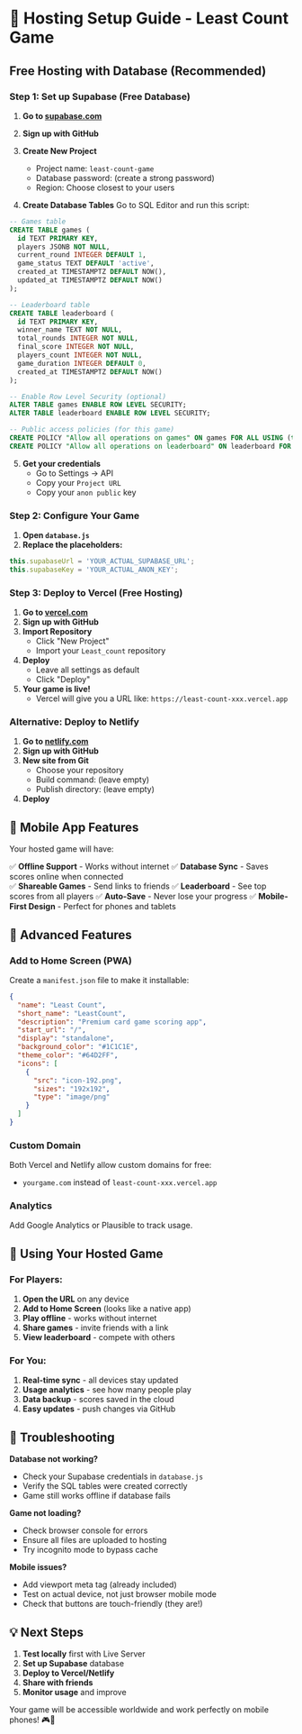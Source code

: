 # 🚀 Hosting Setup Guide - Least Count Game

## Free Hosting with Database (Recommended)

### Step 1: Set up Supabase (Free Database)

1. **Go to [supabase.com](https://supabase.com)**
2. **Sign up with GitHub**
3. **Create New Project**

   - Project name: `least-count-game`
   - Database password: (create a strong password)
   - Region: Choose closest to your users

4. **Create Database Tables**
   Go to SQL Editor and run this script:

```sql
-- Games table
CREATE TABLE games (
  id TEXT PRIMARY KEY,
  players JSONB NOT NULL,
  current_round INTEGER DEFAULT 1,
  game_status TEXT DEFAULT 'active',
  created_at TIMESTAMPTZ DEFAULT NOW(),
  updated_at TIMESTAMPTZ DEFAULT NOW()
);

-- Leaderboard table
CREATE TABLE leaderboard (
  id TEXT PRIMARY KEY,
  winner_name TEXT NOT NULL,
  total_rounds INTEGER NOT NULL,
  final_score INTEGER NOT NULL,
  players_count INTEGER NOT NULL,
  game_duration INTEGER DEFAULT 0,
  created_at TIMESTAMPTZ DEFAULT NOW()
);

-- Enable Row Level Security (optional)
ALTER TABLE games ENABLE ROW LEVEL SECURITY;
ALTER TABLE leaderboard ENABLE ROW LEVEL SECURITY;

-- Public access policies (for this game)
CREATE POLICY "Allow all operations on games" ON games FOR ALL USING (true);
CREATE POLICY "Allow all operations on leaderboard" ON leaderboard FOR ALL USING (true);
```

5. **Get your credentials**
   - Go to Settings → API
   - Copy your `Project URL`
   - Copy your `anon public` key

### Step 2: Configure Your Game

1. **Open `database.js`**
2. **Replace the placeholders:**

```javascript
this.supabaseUrl = 'YOUR_ACTUAL_SUPABASE_URL';
this.supabaseKey = 'YOUR_ACTUAL_ANON_KEY';
```

### Step 3: Deploy to Vercel (Free Hosting)

1. **Go to [vercel.com](https://vercel.com)**
2. **Sign up with GitHub**
3. **Import Repository**
   - Click "New Project"
   - Import your `Least_count` repository
4. **Deploy**
   - Leave all settings as default
   - Click "Deploy"
5. **Your game is live!**
   - Vercel will give you a URL like: `https://least-count-xxx.vercel.app`

### Alternative: Deploy to Netlify

1. **Go to [netlify.com](https://netlify.com)**
2. **Sign up with GitHub**
3. **New site from Git**
   - Choose your repository
   - Build command: (leave empty)
   - Publish directory: (leave empty)
4. **Deploy**

## 📱 Mobile App Features

Your hosted game will have:

✅ **Offline Support** - Works without internet
✅ **Database Sync** - Saves scores online when connected  
✅ **Shareable Games** - Send links to friends
✅ **Leaderboard** - See top scores from all players
✅ **Auto-Save** - Never lose your progress
✅ **Mobile-First Design** - Perfect for phones and tablets

## 🔧 Advanced Features

### Add to Home Screen (PWA)

Create a `manifest.json` file to make it installable:

```json
{
  "name": "Least Count",
  "short_name": "LeastCount",
  "description": "Premium card game scoring app",
  "start_url": "/",
  "display": "standalone",
  "background_color": "#1C1C1E",
  "theme_color": "#64D2FF",
  "icons": [
    {
      "src": "icon-192.png",
      "sizes": "192x192",
      "type": "image/png"
    }
  ]
}
```

### Custom Domain

Both Vercel and Netlify allow custom domains for free:

- `yourgame.com` instead of `least-count-xxx.vercel.app`

### Analytics

Add Google Analytics or Plausible to track usage.

## 🎯 Using Your Hosted Game

### For Players:

1. **Open the URL** on any device
2. **Add to Home Screen** (looks like a native app)
3. **Play offline** - works without internet
4. **Share games** - invite friends with a link
5. **View leaderboard** - compete with others

### For You:

1. **Real-time sync** - all devices stay updated
2. **Usage analytics** - see how many people play
3. **Data backup** - scores saved in the cloud
4. **Easy updates** - push changes via GitHub

## 🚨 Troubleshooting

**Database not working?**

- Check your Supabase credentials in `database.js`
- Verify the SQL tables were created correctly
- Game still works offline if database fails

**Game not loading?**

- Check browser console for errors
- Ensure all files are uploaded to hosting
- Try incognito mode to bypass cache

**Mobile issues?**

- Add viewport meta tag (already included)
- Test on actual device, not just browser mobile mode
- Check that buttons are touch-friendly (they are!)

## 💡 Next Steps

1. **Test locally** first with Live Server
2. **Set up Supabase** database
3. **Deploy to Vercel/Netlify**
4. **Share with friends**
5. **Monitor usage** and improve

Your game will be accessible worldwide and work perfectly on mobile phones! 🎮📱
